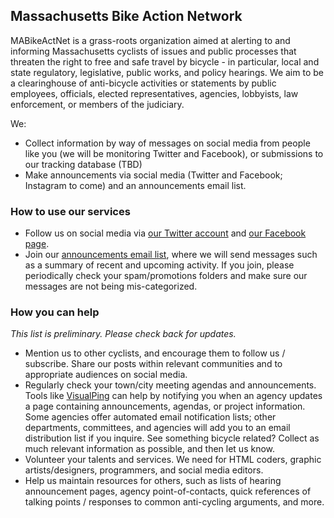 ## Massachusetts Bike Action Network

MABikeActNet is a grass-roots organization aimed at alerting to and informing Massachusetts cyclists of issues and public processes that threaten the right to free and safe travel by bicycle - in particular, local and state regulatory, legislative, public works, and policy hearings. We aim to be a clearinghouse of anti-bicycle activities or statements by public employees, officials, elected representatives, agencies, lobbyists, law enforcement, or members of the judiciary.

We:

- Collect information by way of messages on social media from people like you (we will be monitoring Twitter and Facebook), or submissions to our tracking database (TBD)
- Make announcements via social media (Twitter and Facebook; Instagram to come) and an announcements email list.


### How to use our services

- Follow us on social media via [our Twitter account](https://twitter.com/MABikeActNet) and [our Facebook page](https://www.facebook.com/MABikeActNet/).
- Join our [announcements email list](https://groups.google.com/forum/#!forum/mabikeactnet), where we will send messages such as a summary of recent and upcoming activity. If you join, please periodically check your spam/promotions folders and make sure our messages are not being mis-categorized.

### How you can help

_This list is preliminary. Please check back for updates._

- Mention us to other cyclists, and encourage them to follow us / subscribe. Share our posts within relevant communities and to appropriate audiences on social media.
- Regularly check your town/city meeting agendas and announcements. Tools like [VisualPing](https://visualping.io/) can help by notifying you when an agency updates a page containing announcements, agendas, or project information. Some agencies offer automated email notification lists; other departments, committees, and agencies will add you to an email distribution list if you inquire. See something bicycle related? Collect as much relevant information as possible, and then let us know.
- Volunteer your talents and services. We need for HTML coders, graphic artists/designers, programmers, and social media editors.
- Help us maintain resources for others, such as lists of hearing announcement pages, agency point-of-contacts, quick references of talking points / responses to common anti-cycling arguments, and more.

